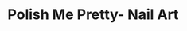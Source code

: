 ---
title: "Polish Me Pretty- Nail Art"
url: /snohomish/polish-me-pretty-nail-art/
shop: Kosmetik
---